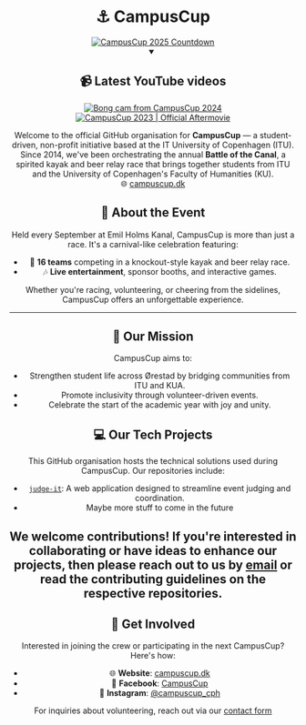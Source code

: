 <h1 align="center">⚓ CampusCup</h1>

<div align="center">
  <a href="https://campuscup.dk" target="_blank" rel="noopener noreferrer">
    <img alt="CampusCup 2025 Countdown" src="https://img.shields.io/endpoint?url=https://raw.githubusercontent.com/itu-campuscup/simple-endpoint/main/countdown.json" />
  </a>
<div>

<details open><summary><h2>📹 Latest YouTube videos</h3></summary>
  <!-- BEGIN YOUTUBE-CARDS -->
<a href="https://www.youtube.com/watch?v=0253p-512Vo"><img src="https://ytcards.demolab.com/?id=0253p-512Vo&title=Bong+cam+from+CampusCup+2024&lang=en&timestamp=1744806623&background_color=%230d1117&title_color=%23ffffff&stats_color=%23dedede&max_title_lines=1&width=250&border_radius=5" alt="Bong cam from CampusCup 2024" title="Bong cam from CampusCup 2024"></a>
<a href="https://www.youtube.com/watch?v=fSgTVn0bUms"><img src="https://ytcards.demolab.com/?id=fSgTVn0bUms&title=CampusCup+2023+%7C+Official+Aftermovie&lang=en&timestamp=1695122811&background_color=%230d1117&title_color=%23ffffff&stats_color=%23dedede&max_title_lines=1&width=250&border_radius=5" alt="CampusCup 2023 | Official Aftermovie" title="CampusCup 2023 | Official Aftermovie"></a>
<!-- END YOUTUBE-CARDS -->
</details>

Welcome to the official GitHub organisation for **CampusCup** — a student-driven, non-profit initiative based at the IT University of Copenhagen (ITU). Since 2014, we've been orchestrating the annual **Battle of the Canal**, a spirited kayak and beer relay race that brings together students from ITU and the University of Copenhagen's Faculty of Humanities (KU).  
🌐 [campuscup.dk](https://campuscup.dk/about)

## 🎉 About the Event

Held every September at Emil Holms Kanal, CampusCup is more than just a race. It's a carnival-like celebration featuring:

- 🛶 **16 teams** competing in a knockout-style kayak and beer relay race.
- 🎶 **Live entertainment**, sponsor booths, and interactive games.

Whether you're racing, volunteering, or cheering from the sidelines, CampusCup offers an unforgettable experience.

---

## 👥 Our Mission

CampusCup aims to:

- Strengthen student life across Ørestad by bridging communities from ITU and KUA.
- Promote inclusivity through volunteer-driven events.
- Celebrate the start of the academic year with joy and unity.

## 💻 Our Tech Projects

This GitHub organisation hosts the technical solutions used during CampusCup. Our repositories include:

- [`judge-it`](https://github.com/itu-campuscup/judge-it): A web application designed to streamline event judging and coordination.
- Maybe more stuff to come in the future

We welcome contributions! If you're interested in collaborating or have ideas to enhance our projects, then please reach out to us by [email](mailto:contact@campuscup.dk) or read the contributing guidelines on the respective repositories.
---

## 🙌 Get Involved

Interested in joining the crew or participating in the next CampusCup? Here's how:

- 🌐 **Website**: [campuscup.dk](https://campuscup.dk)
- 📘 **Facebook**: [CampusCup](https://www.facebook.com/campus.cup.cph)
- 📸 **Instagram**: [@campuscup_cph](https://www.instagram.com/campuscup_cph)

For inquiries about volunteering, reach out via our [contact form](https://campuscup.dk/volunteer)
